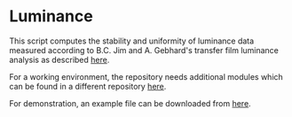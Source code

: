 # Luminance
This script computes the stability and uniformity of luminance data measured according to B.C. Jim and A. Gebhard's transfer film luminance analysis as described [here](https://doi.org/10.1016/j.triboint.2020.106626).

For a working environment, the repository needs additional modules which can be found in a different repository [here](https://github.com/jimbc/jbc_tools).

For demonstration, an example file can be downloaded from [here](https://seafile.rlp.net/f/319e072dabe34173aa88/?dl=1).
